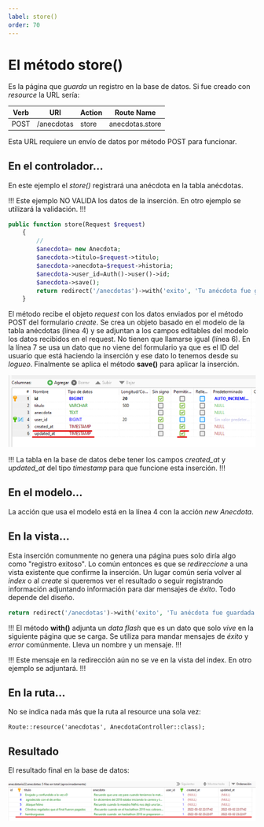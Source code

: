 ```yaml
---
label: store()
order: 70
---
```


# El método store()

Es la página que _guarda_ un registro en la base de datos. Si fue creado con _resource_ la URL sería:

| Verb    | URI | Action  | Route Name |
|---------|-----|---------|------------|
| POST    | /anecdotas | store |  anecdotas.store |

Esta URL requiere un envío de datos por método POST para funcionar.

## En el controlador...

En este ejemplo el _store()_ registrará una anécdota en la tabla anécdotas. 

!!!
Este ejemplo NO VALIDA los datos de la inserción. En otro ejemplo se utilizará la validación.
!!!

```php #
public function store(Request $request)
    {
        //
        $anecdota= new Anecdota;
        $anecdota->titulo=$request->titulo;
        $anecdota->anecdota=$request->historia;
        $anecdota->user_id=Auth()->user()->id;
        $anecdota->save();
        return redirect('/anecdotas')->with('exito', 'Tu anécdota fue guardada celosamente!');
    }
```

El método recibe el objeto _request_ con los datos enviados por el método POST del formulario _create_. Se crea un objeto basado en el modelo de la tabla anécdotas (línea 4) y se adjuntan a los campos editables del modelo los datos recibidos en el request. No tienen que llamarse igual (línea 6). En la línea 7 se usa un dato que no viene del formulario ya que es el ID del usuario que está haciendo la inserción y ese dato lo tenemos desde su _logueo_. Finalmente se aplica el método **save()** para aplicar la inserción.

![Inclusión de created_at y updated_at](../img/crud/createdAt.png)

!!!
La tabla en la base de datos debe tener los campos _created_at_ y _updated_at_ del tipo _timestamp_ para que funcione esta inserción.
!!!

## En el modelo...

La acción que usa el modelo está en la línea 4 con la acción _new Anecdota_.

## En la vista...

Esta inserción comunmente no genera una página pues solo diría algo como "registro exitoso". Lo común entonces es que se _redireccione_ a una vista existente que confirme la inserción. Un lugar común sería volver al _index_ o al _create_ si queremos ver el resultado o seguir registrando información adjuntando información para dar mensajes de _éxito_. Todo depende del diseño. 

```php #
return redirect('/anecdotas')->with('exito', 'Tu anécdota fue guardada celosamente!');
```

!!!
El método **with()** adjunta un _data flash_ que es un dato que solo _vive_ en la siguiente página que se carga. Se utiliza para mandar mensajes de _éxito_ y _error_ comúnmente. Lleva un nombre y un mensaje.
!!!

!!!
Este mensaje en la redirección aún no se ve en la vista del index. En otro ejemplo se adjuntará.
!!!

## En la ruta...

No se indica nada más que la ruta al resource una sola vez:

```
Route::resource('anecdotas', AnecdotaController::class);
```

## Resultado

El resultado final en la base de datos: 

![Nuevo registro en la base de datos](../img/crud/insercionDB.png)
